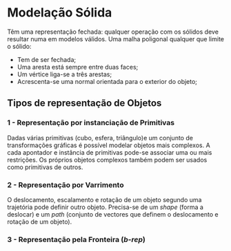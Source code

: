 # Modelação Sólida

Têm uma representação fechada: qualquer operação com os sólidos deve resultar numa em modelos válidos. Uma malha poligonal qualquer que limite o sólido:
- Tem de ser fechada;
- Uma aresta está sempre entre duas faces;
- Um vértice liga-se a três arestas;
- Acrescenta-se uma normal orientada para o exterior do objeto;

## Tipos de representação de Objetos

### 1 - Representação por instanciação de Primitivas

Dadas várias primitivas (cubo, esfera, triângulo)e um conjunto de transformações gráficas é possível modelar objetos mais complexos. A cada apontador e instância de primitivas pode-se associar uma ou mais restrições. Os próprios objetos complexos também podem ser usados como primitivas de outros.

### 2 - Representação por Varrimento

O deslocamento, escalamento e rotação de um objeto segundo uma trajetória pode definir outro objeto. Precisa-se de um *shape* (forma a deslocar) e um *path* (conjunto de vectores que definem o deslocamento e rotação de um objeto).

### 3 - Representação pela Fronteira (*b-rep*)